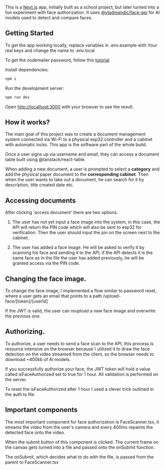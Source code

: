 This is a [Next.js](https://nextjs.org/) app, initially built as a school project, but later turned into a fun experiment with face authorization. It uses [@vladmandic/face-api](https://www.npmjs.com/package/@vladmandic/face-api) for AI models used to detect and compare faces.

## Getting Started

To get the app working locally, replace variables in .env.example with Your real keys and change the name to .env.local

To get the nodemailer password, follow this [tutorial](https://medium.com/@y.mehnati_49486/how-to-send-an-email-from-your-gmail-account-with-nodemailer-837bf09a7628)

Install dependencies:

```bash
npm i
```

Run the development server:

```bash
npm run dev
```

Open [http://localhost:3000](http://localhost:3000) with your browser to see the result.

## How it works?

The main goal of this project was to create a document management system connected via Wi-Fi to a physical esp32 controller and a cabinet with automatic locks. This app is the software part of the whole build.

Once a user signs up via username and email, they can access a document table built using @tanstack/react-table.

When adding a new document, a user is prompted to select a **category** and add the physical paper document to the **corresponding cabinet**. Then when the user wants to take out a document, he can search for it by description, title created date etc.

## Accessing documents

After clicking 'access document' there are two options.

1. The user has not yet input a face image into the system, in this case, the API will return the PIN code which will also be sent to esp32 for verification. Then the user should input the pin on the screen next to the cabinet.

2. The user has added a face image. He will be asked to verify it by scanning his face and sending it to the API, if the API detects it is the same face as in the file the user has added previously, he will be granted access via the PIN code.

## Changing the face image.

To change the face image, I implemented a flow similar to password reset, where a user gets an email that points to a path /upload-face/[token]/[userId]

If the JWT is valid, the user can reupload a new face image and overwrite the previous one.

## Authorizing.

To authorize, a user needs to send a face scan to the API, this process is resource intensive on the browser because I utilized it to draw the face detection on the video streamed from the client, so the browser needs to download ~400kb of AI models.

If you successfully authorize your face, the JWT token will hold a value called isFaceAuthorized set to true for 1 hour. All validation is performed on the server.

To reset the isFaceAuthorized after 1 hour I used a clever trick outlined in the auth.ts file

## Important components

The most important component for face authorization is FaceScanner.tsx, it streams the video from the user's camera and every 400ms repaints the detected face onto the video.

When the submit button of this component is clicked. The current frame on the canvas gets turned into a file and passed onto the onSubmit function.

The onSubmit, which decides what to do with the file, is passed from the parent to FaceScanner.tsx
